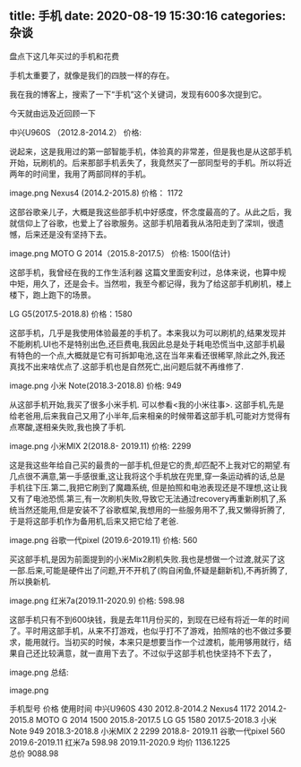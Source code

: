 title: 手机
date: 2020-08-19 15:30:16
categories: 杂谈
---


盘点下这几年买过的手机和花费

手机太重要了，就像是我们的四肢一样的存在。

我在我的博客上，搜索了一下“手机”这个关键词，发现有600多次提到它。

今天就由远及近回顾一下

中兴U960S （2012.8-2014.2）
价格:

说起来，这是我用过的第一部智能手机，体验真的非常差，但是我也是从这部手机开始，玩刷机的。后来那部手机丢失了，我竟然买了一部同型号的手机。所以将近两年的时间里，我用了两部同样的手机。

image.png
Nexus4 (2014.2-2015.8)
价格： 1172

这部谷歌亲儿子，大概是我这些部手机中好感度，怀念度最高的了。从此之后，我就信仰上了谷歌，也爱上了谷歌服务。这部手机陪着我从洛阳走到了深圳，很遗憾，后来还是没有坚持下去。

image.png
MOTO G 2014（2015.8-2017.5）
价格: 1500(估计)

这部手机，我曾经在我的工作生活利器 这篇文里面安利过，总体来说，也算中规中矩，用久了，还是会卡。当然啦，我至今都记得，我为了给这部手机刷机，楼上楼下，跑上跑下的场景。

LG G5(2017.5-2018.8)
价格：1580

这部手机，几乎是我使用体验最差的手机了。本来我以为可以刷机的,结果发现并不能刷机.UI也不是特别出色,还巨费电,我因此总是处于耗电恐慌当中,这部手机最有特色的一个点,大概就是它有可拆卸电池,这在当年来看还很稀罕,除此之外,我还真找不出来啥优点了.这部手机也是自然死亡,出问题后就不再维修了.

image.png
小米 Note(2018.3-2018.8)
价格: 949

从这部手机开始,我买了很多小米手机. 可以参看<我的小米往事>. 这部手机,先是给老爸用,后来我自己又用了小半年,后来相亲的时候带着这部手机,可能对方觉得有点寒酸,遂相亲失败,我也换了手机.

image.png
小米MIX 2(2018.8- 2019.11)
价格: 2299

这是我这些年给自己买的最贵的一部手机,但是它的贵,却匹配不上我对它的期望.有几点很不满意,第一手感很重,这让我将这个手机放在兜里,穿一条运动裤的话,总是手机往下压.第二,我把它刷到了魔趣系统, 但是拍照和电池表现还是不理想,这让我又有了电池恐慌.第三,有一次刷机失败,导致它无法通过recovery再重新刷机了,系统当然还能用,但是安装不了谷歌框架,我想用的一些服务用不了,我又懒得折腾了,于是将这部手机作为备用机,后来又把它给了老爸.

image.png
谷歌一代pixel (2019.6-2019.11)
价格: 560

买这部手机,是因为前面提到的小米Mix2刷机失败.我也是想做一个过渡,就买了这一部.后来,可能是硬件出了问题,开不开机了(购自闲鱼,怀疑是翻新机),不再折腾了,所以换新机.

image.png
红米7a(2019.11-2020.9)
价格: 598.98

这部手机只有不到600块钱，我是去年11月份买的，到现在已经有将近一年的时间了。平时用这部手机，从来不打游戏，也似乎打不了游戏，拍照啥的也不做过多要求，能用就行。当初买的时候，本来只是想要当作一个过渡机，能用够用就行，结果自己还比较满意，就一直用下去了。不过似乎这部手机也快坚持不下去了，

image.png
总结:

image.png


手机型号	价格	使用时间
中兴U960S	430	2012.8-2014.2
Nexus4	1172	2014.2-2015.8
MOTO G 2014	1500	2015.8-2017.5
LG G5	1580	2017.5-2018.3
小米 Note	949	2018.3-2018.8
小米MIX 2	2299	2018.8- 2019.11
谷歌一代pixel	560	2019.6-2019.11
红米7a	598.98	2019.11-2020.9
均价	1136.1225	
总价	9088.98	
